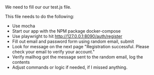 We need to fill our our test.js file.

This file needs to do the following:

- Use mocha
- Start our app with the NPM package docker-compose
- Use playwright to hit http://127.0.0.1:8090/auth/register
- Fill out email and password form using random email, submit
- Look for message on the next page "Registration successful. Please check your email to verify your account."
- Verify mailhog got the message sent to the random email, log the contents
- Adjust commands or logic if needed, if I missed anything.